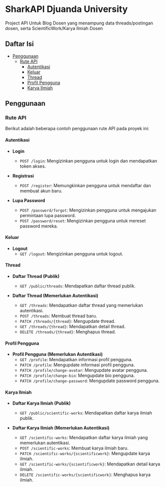 # SharkAPI Djuanda University

Project API Untuk Blog Dosen yang menampung data threads/postingan dosen, serta ScientificWork/Karya Ilmiah Dosen

## Daftar Isi
- [Penggunaan](#penggunaan)
  - [Rute API](#rute-api)
    - [Autentikasi](#autentikasi)
    - [Keluar](#keluar)
    - [Thread](#thread)
    - [Profil Pengguna](#profil-pengguna)
    - [Karya Ilmiah](#karya-ilmiah)


## Penggunaan

### Rute API

Berikut adalah beberapa contoh penggunaan rute API pada proyek ini:

#### Autentikasi

- **Login**
  - `POST /login`: Mengizinkan pengguna untuk login dan mendapatkan token akses.
  
- **Registrasi**
  - `POST /register`: Memungkinkan pengguna untuk mendaftar dan membuat akun baru.
  
- **Lupa Password**
  - `POST /password/forgot`: Mengizinkan pengguna untuk mengajukan permintaan lupa password.
  - `POST /password/reset`: Mengizinkan pengguna untuk mereset password mereka.

#### Keluar

- **Logout**
  - `GET /logout`: Mengizinkan pengguna untuk logout.

#### Thread

- **Daftar Thread (Publik)**
  - `GET /public/threads`: Mendapatkan daftar thread publik.

- **Daftar Thread (Memerlukan Autentikasi)**
  - `GET /threads`: Mendapatkan daftar thread yang memerlukan autentikasi.
  - `POST /threads`: Membuat thread baru.
  - `PATCH /threads/{thread}`: Mengupdate thread.
  - `GET /threads/{thread}`: Mendapatkan detail thread.
  - `DELETE /threads/{thread}`: Menghapus thread.

#### Profil Pengguna

- **Profil Pengguna (Memerlukan Autentikasi)**
  - `GET /profile`: Mendapatkan informasi profil pengguna.
  - `PATCH /profile`: Mengupdate informasi profil pengguna.
  - `PATCH /profile/change-avatar`: Mengupdate avatar pengguna.
  - `PATCH /profile/change-bio`: Mengupdate bio pengguna.
  - `PATCH /profile/change-password`: Mengupdate password pengguna.

#### Karya Ilmiah

- **Daftar Karya Ilmiah (Publik)**
  - `GET /public/scientific-works`: Mendapatkan daftar karya ilmiah publik.

- **Daftar Karya Ilmiah (Memerlukan Autentikasi)**
  - `GET /scientific-works`: Mendapatkan daftar karya ilmiah yang memerlukan autentikasi.
  - `POST /scientific-works`: Membuat karya ilmiah baru.
  - `PATCH /scientific-works/{scientificwork}`: Mengupdate karya ilmiah.
  - `GET /scientific-works/{scientificwork}`: Mendapatkan detail karya ilmiah.
  - `DELETE /scientific-works/{scientificwork}`: Menghapus karya ilmiah.

